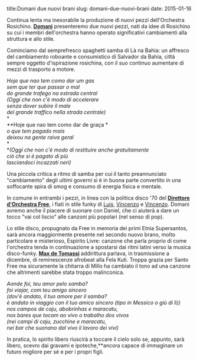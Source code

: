 title:Domani due nuovi brani
slug: domani-due-nuovi-brani
date: 2015-01-16



Continua lenta ma inesorabile la produzione di nuovi pezzi
dell'Orchestra
Rosichino. [**Domani**](https://www.facebook.com/events/1563865137167828/?fref=ts)
presenteremo due nuovi pezzi, nati da idee di Rosichino su cui i
membri dell'orchestra hanno operato significativi cambiamenti alla
struttura e allo stile.

Cominciamo dal semprefresco spaghetti samba di Là na Bahia: un affresco del cambiamento roboante e consumistico di Salvador da Bahia, città sempre oggetto d'ispirazione rosichina, con il suo continuo aumentare di mezzi di trasporto a motore.


*Hoje que nao tem como dar um gas*<br/>
*sem que ter que passar o mal*<br/>
*do grande trafego na estrada central*<br/>
*\(Oggi che non c'è modo di accelerare*<br/>
*senza dover subire il male*<br/>
*del grande traffico nella strada centrale\)*<br/>
*<br/>
**Hoje que nao tem como dar de graça *<br/>
*o que tem pagado mais*<br/>
*deixou na gente raiva geral*<br/>
*<br/>
**\(Oggi che non c'è modo di restituire anche gratuitamente*<br/>
*ciò che si è pagato di più*<br/>
*lasciandoci incazzati neri\)*<br/>


Una piccola critica a ritmo di samba per cui il tanto preannunciato
"cambiamento" degli ultimi governi si è in buona parte convertito in
una soffocante spira di smog e consumo di energia fisica e mentale.



In comune in entrambi i pezzi, in linea con la politica disco '70 del
[**Direttore d'Orchestra
Free**](https://www.facebook.com/free.ekanayaka?fref=ts), i fiati in
stile funky di
[Luis](https://www.facebook.com/luis.gajardo.142?fref=ts),
[Vincenzo](https://www.facebook.com/vincenzo.durante.50?fref=ts) e
[Vincenzo](https://www.facebook.com/tanoilcan?fref=ts). Domani avremo
anche il piacere di suonare con Daniel, che ci aiuterà a dare un tocco
"vai col liscio" alle canzoni più popolari \(nel senso di pop\).

Lo stile disco, propugnato da Free in memoria dei primi Etnia
Supersantos, sarà ancora maggiormente presente nel secondo nuovo
brano, molto particolare e misterioso, Espirito Livre: canzone che
parla proprio di come l'orchestra tenda in continuazione a spostarsi
dai ritmi latini verso la musica disco\-funky. [**Max de
Tomassi**](http://www.radio1.rai.it/dl/portaleRadio/media/ContentItem-b939a286-4e39-4b88-842d-2f48adb4f37c.html#)
addirittura parlava, in trasmissione a dicembre, di reminescenze
afrobeat alla Fela Kuti. Troppa grazia per Santo Free ma sicuramente
la chitarra di Millo ha cambiato il tono ad una canzone che altrimenti
sarebbe stata troppo malinconica.


*Aonde foi, teu amor pelo samba?*<br/>
*foi viajar, com teu amigo sincero*<br/>
*\(dov'è andato, il tuo amore per il samba?*<br/>
*è andato in viaggio con il tuo amico sincero \(tipo in Messico o giù di lì\)\)*<br/>
*nos campos de caju, abobrinhas e maracatu,*<br/>
*nos bares que tocam ao vivo o trabalho dos vivos*<br/>
*\(nei campi di caju, zucchine e maracatu,*<br/>
*nei bar che suonano dal vivo il lavoro dei vivi\)*<br/>


In pratica, lo spirito libero riuscirà a toccare il cielo solo se,
appunto, sarà libero, scevro dai gravami e ipoteche,**ancora capace di
immaginare un futuro migliore per sé e per i propri figli.
